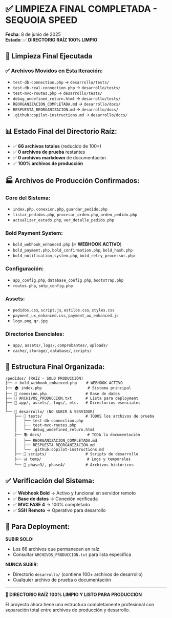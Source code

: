 # ✅ LIMPIEZA FINAL COMPLETADA - SEQUOIA SPEED

**Fecha**: 8 de junio de 2025  
**Estado**: ✅ **DIRECTORIO RAÍZ 100% LIMPIO**

## 🧹 **Limpieza Final Ejecutada**

### ✅ **Archivos Movidos en Esta Iteración:**
- `test-db-connection.php` → `desarrollo/tests/`
- `test-db-real-connection.php` → `desarrollo/tests/`
- `test-mvc-routes.php` → `desarrollo/tests/`
- `debug_undefined_return.html` → `desarrollo/tests/`
- `REORGANIZACION_COMPLETADA.md` → `desarrollo/docs/`
- `RESPUESTA_REORGANIZACION.md` → `desarrollo/docs/`
- `.github:copilot-instructions.md` → `desarrollo/docs/`

## 📊 **Estado Final del Directorio Raíz:**

- ✅ **66 archivos totales** (reducido de 100+)
- ✅ **0 archivos de prueba** restantes
- ✅ **0 archivos markdown** de documentación
- ✅ **100% archivos de producción**

## 🏭 **Archivos de Producción Confirmados:**

### **Core del Sistema:**
- `index.php`, `conexion.php`, `guardar_pedido.php`
- `listar_pedidos.php`, `procesar_orden.php`, `orden_pedido.php`
- `actualizar_estado.php`, `ver_detalle_pedido.php`

### **Bold Payment System:**
- `bold_webhook_enhanced.php` (🔥 **WEBHOOK ACTIVO**)
- `bold_payment.php`, `bold_confirmation.php`, `bold_hash.php`
- `bold_notification_system.php`, `bold_retry_processor.php`

### **Configuración:**
- `app_config.php`, `database_config.php`, `bootstrap.php`
- `routes.php`, `smtp_config.php`

### **Assets:**
- `pedidos.css`, `script.js`, `estilos.css`, `styles.css`
- `payment_ux_enhanced.css`, `payment_ux_enhanced.js`
- `logo.png`, `qr.jpg`

### **Directorios Esenciales:**
- `app/`, `assets/`, `logs/`, `comprobantes/`, `uploads/`
- `cache/`, `storage/`, `database/`, `scripts/`

## 📁 **Estructura Final Organizada:**

```
/pedidos/ (RAÍZ - SOLO PRODUCCIÓN)
├── 🔥 bold_webhook_enhanced.php    # WEBHOOK ACTIVO
├── 🏠 index.php                    # Sistema principal
├── 💾 conexion.php                 # Base de datos
├── 📄 ARCHIVOS_PRODUCCION.txt      # Lista para deployment
├── 📁 app/, assets/, logs/, etc.   # Directorios esenciales
│
└── 📂 desarrollo/ (NO SUBIR A SERVIDOR)
    ├── 🧪 tests/                   # TODOS los archivos de prueba
    │   ├── test-db-connection.php
    │   ├── test-mvc-routes.php
    │   └── debug_undefined_return.html
    ├── 📚 docs/                    # TODA la documentación
    │   ├── REORGANIZACION_COMPLETADA.md
    │   ├── RESPUESTA_REORGANIZACION.md
    │   └── .github:copilot-instructions.md
    ├── 🔧 scripts/                 # Scripts de desarrollo
    ├── 📊 temp/                    # Logs y temporales
    └── 📁 phase3/, phase4/         # Archivos históricos
```

## ✅ **Verificación del Sistema:**

- ✅ **Webhook Bold** → Activo y funcional en servidor remoto
- ✅ **Base de datos** → Conexión verificada
- ✅ **MVC FASE 4** → 100% completado
- ✅ **SSH Remoto** → Operativo para desarrollo

## 🚀 **Para Deployment:**

**SUBIR SOLO:**
- Los 66 archivos que permanecen en raíz
- Consultar `ARCHIVOS_PRODUCCION.txt` para lista específica

**NUNCA SUBIR:**
- Directorio `desarrollo/` (contiene 100+ archivos de desarrollo)
- Cualquier archivo de prueba o documentación

---

**🎉 DIRECTORIO RAÍZ 100% LIMPIO Y LISTO PARA PRODUCCIÓN**

El proyecto ahora tiene una estructura completamente profesional con separación total entre archivos de producción y desarrollo.
